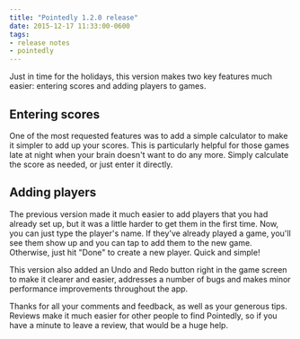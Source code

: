 ```yaml
---
title: "Pointedly 1.2.0 release"
date: 2015-12-17 11:33:00-0600
tags:
- release notes
- pointedly
---
```


Just in time for the holidays, this version makes two key features much easier: entering scores and adding players to games.

## Entering scores
One of the most requested features was to add a simple calculator to make it simpler to add up your scores. This is particularly helpful for those games late at night when your brain doesn't want to do any more. Simply calculate the score as needed, or just enter it directly.

## Adding players
The previous version made it much easier to add players that you had already set up, but it was a little harder to get them in the first time. Now, you can just type the player's name. If they've already played a game, you'll see them show up and you can tap to add them to the new game. Otherwise, just hit "Done" to create a new player. Quick and simple!

This version also added an Undo and Redo button right in the game screen to make it clearer and easier, addresses a number of bugs and makes minor performance improvements throughout the app.

Thanks for all your comments and feedback, as well as your generous tips. Reviews make it much easier for other people to find Pointedly, so if you have a minute to leave a review, that would be a huge help.

